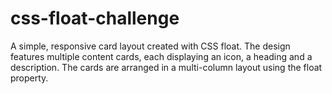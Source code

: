 # css-float-challenge
A simple, responsive card layout created with CSS float. The design features multiple content cards, each displaying an icon, a heading and a description. The cards are arranged in a multi-column layout using the float property.

